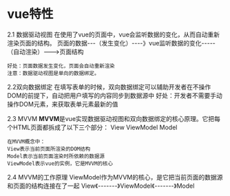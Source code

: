 # vue特性
2.1 数据驱动视图
    在使用了vue的页面中，vue会监听数据的变化，从而自动重新渲染页面的结构。
    页面的数据---（发生变化）----》vue监听数据的变化-----（自动渲染）--->页面结构

    好处：页面数据发生变化，页面会自动重新渲染
    注意：数据驱动视图是单向的数据绑定。

2.2双向数据绑定
    在填写表单的时候，双向数据绑定可以辅助开发者在不操作DOM的前提下，自动把用户填写的内容同步到数据源中
    好处：开发者不需要手动操作DOM元素，来获取表单元素最新的值

2.3 MVVM
    **MVVM**是vue实现数据驱动视图和双向数据绑定的核心原理。它把每个HTML页面都拆成了以下三个部分：
    View  ViewModel   Model

    在MVVM概念中：
    View表示当前页面所渲染的DOM结构
    Model表示当前页面渲染时所依赖的数据源
    ViewModel表示vue的实例，它是MVVM的核心

2.4 MVVM的工作原理
    ViewModel作为MVVM的核心，是它把当前页面的数据源和页面的结构连接在了一起
    View《-------》ViewModel《-------》Model